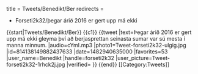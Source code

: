 title = Tweets/Benedikt/Ber
redirects =
- Forseti2k32/þegar árið 2016 er gert upp má ekki
>>>>

{{start|Tweets/Benedikt/Ber}}
{{c1}}
{{tweet
|text=Þegar árið 2016 er gert upp má ekki gleyma því að berjasprettan seinasta sumar var sú mesta í manna minnum.
|audio=cYmI.mp3
|photo1=Tweet-forseti2k32-ulgig.jpg
|id=814138149882437633
|date=1482940635000
|favorites=53
|user_name=Benedikt
|handle=forseti2k32
|user_picture=Tweet-forseti2k32-1rhck2j.jpg
|verified=
}}
{{end}}<noinclude>
[[Category:Tweets]]
</noinclude>